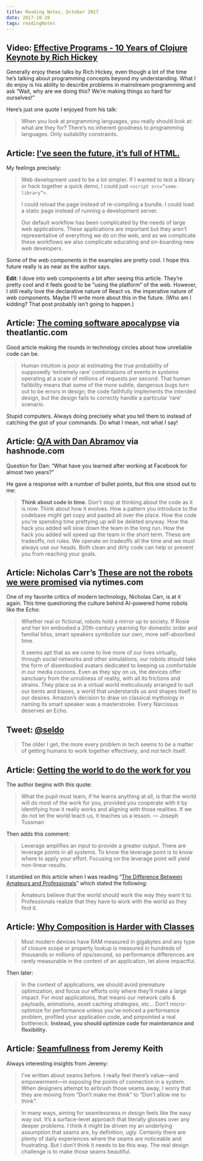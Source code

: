 ```yaml
---
title: Reading Notes, October 2017
date: 2017-10-28
tags: readingNotes
---
```


## Video: [Effective Programs - 10 Years of Clojure Keynote by Rich Hickey](https://youtu.be/2V1FtfBDsLU)

Generally enjoy these talks by Rich Hickey, even though a lot of the time he’s talking about programming concepts beyond my understanding. What I do enjoy is his ability to describe problems in mainstream programming and ask “Wait, why are we doing this? We’re making things so hard for ourselves!” 

Here’s just one quote I enjoyed from his talk:

> When you look at programming languages, you really should look at: what are they for? There’s no inherent goodness to programming languages. Only suitability constraints. 

## Article: [I’ve seen the future, it’s full of HTML.](https://medium.com/@mikeal/ive-seen-the-future-it-s-full-of-html-2577246f2210)

My feelings precisely:

> Web development used to be a lot simpler. If I wanted to test a library or hack together a quick demo, I could just `<script src=”some-library”>`.
>
> I could reload the page instead of re-compiling a bundle. I could load a static page instead of running a development server.
>
> Our default workflow has been complicated by the needs of large web applications. These applications are important but they aren’t representative of everything we do on the web, and as we complicate these workflows we also complicate educating and on-boarding new web developers.

Some of the web components in the examples are pretty cool. I hope this future really is as near as the author says.

**Edit**: I dove into web components a bit after seeing this article. They’re pretty cool and it feels good to be “using the platform” of the web. However, I still really love the declarative nature of React vs. the imperative nature of web components. Maybe I’ll write more about this in the future. (Who am I kidding? That post probably isn’t going to happen.)

## Article: [The coming software apocalypse](https://www.theatlantic.com/technology/archive/2017/09/saving-the-world-from-code/540393/) via theatlantic.com

Good article making the rounds in technology circles about how unreliable code can be.

> Human intuition is poor at estimating the true probability of supposedly ‘extremely rare’ combinations of events in systems operating at a scale of millions of requests per second. That human fallibility means that some of the more subtle, dangerous bugs turn out to be errors in design; the code faithfully implements the intended design, but the design fails to correctly handle a particular ‘rare’ scenario.

Stupid computers. Always doing precisely what you tell them to instead of catching the gist of your commands. Do what I mean, not what I say!

## Article: [Q/A with Dan Abramov](https://hashnode.com/post/what-have-you-learned-after-working-at-facebook-for-almost-two-years-have-you-grown-as-a-developer-and-what-are-some-of-the-key-takeaways-cj7q3gkjx019xkhwujchsrtho) via hashnode.com

Question for Dan: “What have you learned after working at Facebook for almost two years?” 

He gave a response with a number of bullet points, but this one stood out to me:

> **Think about code in time.** Don't stop at thinking about the code as it is now. Think about how it evolves. How a pattern you introduce to the codebase might get copy and pasted all over the place. How the code you're spending time prettying up will be deleted anyway. How the hack you added will slow down the team in the long run. How the hack you added will speed up the team in the short term. These are tradeoffs, not rules. We operate on tradeoffs all the time and we must always use our heads. Both clean and dirty code can help or prevent you from reaching your goals.

## Article: Nicholas Carr’s [These are not the robots we were promised](https://mobile.nytimes.com/2017/09/09/opinion/sunday/household-robots-alexa-homepod.html) via nytimes.com

One of my favorite critics of modern technology, Nicholas Carr, is at it again. This time questioning the culture behind AI-powered home robots like the Echo:

> Whether real or fictional, robots hold a mirror up to society. If Rosie and her kin embodied a 20th-century yearning for domestic order and familial bliss, smart speakers symbolize our own, more self-absorbed time.
> 
> It seems apt that as we come to live more of our lives virtually, through social networks and other simulations, our robots should take the form of disembodied avatars dedicated to keeping us comfortable in our media cocoons. Even as they spy on us, the devices offer sanctuary from the unruliness of reality, with all its frictions and strains. They place us in a virtual world meticulously arranged to suit our bents and biases, a world that understands us and shapes itself to our desires. Amazon’s decision to draw on classical mythology in naming its smart speaker was a masterstroke. Every Narcissus deserves an Echo.


## Tweet: [@seldo](https://twitter.com/seldo/status/900214967286345728)

> The older I get, the more every problem in tech seems to be a matter of getting humans to work together effectively, and not tech itself.

## Article: [Getting the world to do the work for you](https://www.farnamstreetblog.com/2016/02/joseph-tussman/)

The author begins with this quote:

> What the pupil must learn, if he learns anything at all, is that the world will do most of the work for you, provided you cooperate with it by identifying how it really works and aligning with those realities. If we do not let the world teach us, it teaches us a lesson. — Joseph Tussman

Then adds this comment:

> Leverage amplifies an input to provide a greater output. There are leverage points in all systems. To know the leverage point is to know where to apply your effort. Focusing on the leverage point will yield non-linear results. 

I stumbled on this article when I was reading “[The Difference Between Amateurs and Professionals](https://www.farnamstreetblog.com/2017/08/amateurs-professionals/)” which stated the following:

> Amateurs believe that the world should work the way they want it to. Professionals realize that they have to work with the world as they find it. 


## Article: [Why Composition is Harder with Classes](https://medium.com/javascript-scene/why-composition-is-harder-with-classes-c3e627dcd0aa)

> Most modern devices have RAM measured in gigabytes and any type of closure scope or property lookup is measured in hundreds of thousands or millions of ops/second, so performance differences are rarely measurable in the context of an application, let alone impactful.

Then later:

> In the context of applications, we should avoid premature optimization, and focus our efforts only where they’ll make a large impact. For most applications, that means our network calls & payloads, animations, asset caching strategies, etc…
> Don’t micro-optimize for performance unless you’ve noticed a performance problem, profiled your application code, and pinpointed a real bottleneck.
> **Instead, you should optimize code for maintenance and flexibility.**

## Article: [Seamfullness](https://adactio.com/journal/12604) from Jeremy Keith

Always interesting insights from Jeremy:

> I’ve written about seams before. I really feel there’s value—and empowerment—in exposing the points of connection in a system. When designers attempt to airbrush those seams away, I worry that they are moving from “Don’t make me think” to “Don’t allow me to think”.

> In many ways, aiming for seamlessness in design feels like the easy way out. It’s a surface-level approach that literally glosses over any deeper problems. I think it might be driven my an underlying assumption that seams are, by definition, ugly. Certainly there are plenty of daily experiences where the seams are noticeable and frustrating. But I don’t think it needs to be this way. The real design challenge is to make those seams beautiful.